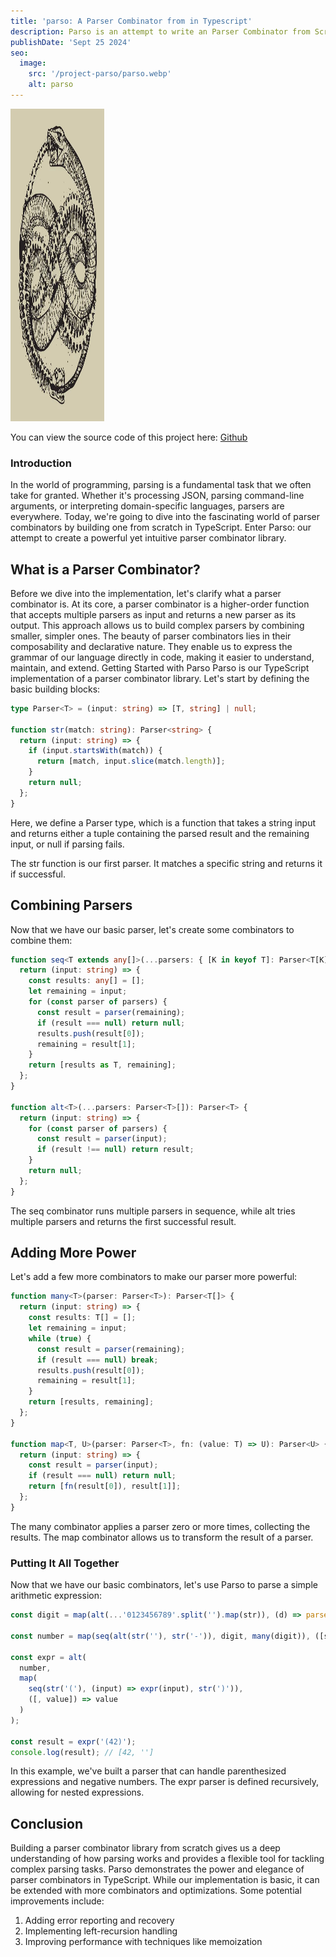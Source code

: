 ```yaml
---
title: 'parso: A Parser Combinator from in Typescript'
description: Parso is an attempt to write an Parser Combinator from Scratch in Typescript
publishDate: 'Sept 25 2024'
seo:
  image:
    src: '/project-parso/parso.webp'
    alt: parso
---
```


<img src="/public/project-parso/parso.webp" height="500px" width="150px" alt="parso">

You can view the source code of this project here: [Github](https://github.com/sagnikc395/parso)

### Introduction

In the world of programming, parsing is a fundamental task that we often take for granted. Whether it's processing JSON, parsing command-line arguments, or interpreting domain-specific languages, parsers are everywhere. Today, we're going to dive into the fascinating world of parser combinators by building one from scratch in TypeScript. Enter Parso: our attempt to create a powerful yet intuitive parser combinator library.

## What is a Parser Combinator?

Before we dive into the implementation, let's clarify what a parser combinator is. At its core, a parser combinator is a higher-order function that accepts multiple parsers as input and returns a new parser as its output. This approach allows us to build complex parsers by combining smaller, simpler ones.
The beauty of parser combinators lies in their composability and declarative nature. They enable us to express the grammar of our language directly in code, making it easier to understand, maintain, and extend.
Getting Started with Parso
Parso is our TypeScript implementation of a parser combinator library. Let's start by defining the basic building blocks:

```ts
type Parser<T> = (input: string) => [T, string] | null;

function str(match: string): Parser<string> {
  return (input: string) => {
    if (input.startsWith(match)) {
      return [match, input.slice(match.length)];
    }
    return null;
  };
}
```

Here, we define a Parser<T> type, which is a function that takes a string input and returns either a tuple containing the parsed result and the remaining input, or null if parsing fails.

The str function is our first parser. It matches a specific string and returns it if successful.

## Combining Parsers

Now that we have our basic parser, let's create some combinators to combine them:

```ts
function seq<T extends any[]>(...parsers: { [K in keyof T]: Parser<T[K]> }): Parser<T> {
  return (input: string) => {
    const results: any[] = [];
    let remaining = input;
    for (const parser of parsers) {
      const result = parser(remaining);
      if (result === null) return null;
      results.push(result[0]);
      remaining = result[1];
    }
    return [results as T, remaining];
  };
}

function alt<T>(...parsers: Parser<T>[]): Parser<T> {
  return (input: string) => {
    for (const parser of parsers) {
      const result = parser(input);
      if (result !== null) return result;
    }
    return null;
  };
}
```

The seq combinator runs multiple parsers in sequence, while alt tries multiple parsers and returns the first successful result.

## Adding More Power

Let's add a few more combinators to make our parser more powerful:

```ts
function many<T>(parser: Parser<T>): Parser<T[]> {
  return (input: string) => {
    const results: T[] = [];
    let remaining = input;
    while (true) {
      const result = parser(remaining);
      if (result === null) break;
      results.push(result[0]);
      remaining = result[1];
    }
    return [results, remaining];
  };
}

function map<T, U>(parser: Parser<T>, fn: (value: T) => U): Parser<U> {
  return (input: string) => {
    const result = parser(input);
    if (result === null) return null;
    return [fn(result[0]), result[1]];
  };
}
```

The many combinator applies a parser zero or more times, collecting the results. The map combinator allows us to transform the result of a parser.

### Putting It All Together

Now that we have our basic combinators, let's use Parso to parse a simple arithmetic expression:

```ts
const digit = map(alt(...'0123456789'.split('').map(str)), (d) => parseInt(d, 10));

const number = map(seq(alt(str(''), str('-')), digit, many(digit)), ([sign, first, rest]) => parseInt(sign + first + rest.join(''), 10));

const expr = alt(
  number,
  map(
    seq(str('('), (input) => expr(input), str(')')),
    ([, value]) => value
  )
);

const result = expr('(42)');
console.log(result); // [42, '']
```

In this example, we've built a parser that can handle parenthesized expressions and negative numbers. The expr parser is defined recursively, allowing for nested expressions.

## Conclusion

Building a parser combinator library from scratch gives us a deep understanding of how parsing works and provides a flexible tool for tackling complex parsing tasks. Parso demonstrates the power and elegance of parser combinators in TypeScript.
While our implementation is basic, it can be extended with more combinators and optimizations. Some potential improvements include:

1. Adding error reporting and recovery
2. Implementing left-recursion handling
3. Improving performance with techniques like memoization
